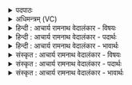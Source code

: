 <details><summary>पदपाठः</summary>

पदा꣢। प꣣णी꣢न्। अ꣣राध꣡सः꣢। अ꣣। राध꣡सः꣢। नि। बा꣣धस्व। महा꣢न्। अ꣣सि। न꣢। हि। त्वा꣣। कः꣢। च꣣। न꣢। प्र꣡ति꣢꣯। १३५५।
</details>

<details><summary>अधिमन्त्रम् (VC)</summary>

- इन्द्रः
- प्रगाथः काण्वः
- गायत्री
- षड्जः
</details>

<details><summary>हिन्दी : आचार्य रामनाथ वेदालंकार - विषयः</summary>

आगे फिर जीवात्मा को उद्बोधन है।
</details>

<details><summary>हिन्दी : आचार्य रामनाथ वेदालंकार - पदार्थः</summary>

पदार्थान्वयभाषाः -  हे इन्द्र जीवात्मन् ! तू (अराधसः) दूसरों के कार्यों को सिद्ध न करनेवाले (पणीन्) स्वार्थभावों को (पदा) जैसे पैर की ठोकर मार कर किसी को दूर फेंक देते हैं, वैसे (नि बाधस्व) दूर फेंक दे, तू (महान्) महान् (असि) है, (त्वा) तुझे (कश्च न) कोई भी (प्रति नहि) प्रतिरुद्ध नहीं कर सकता है, अर्थात् तेरे मार्ग में रुकावट नहीं डाल सकता है ॥२॥ यहाँ ‘पदा’ में लुप्तोपमालङ्कार है ॥२॥
</details>

<details><summary>हिन्दी : आचार्य रामनाथ वेदालंकार - भावार्थः</summary>

भावार्थभाषाः -  जैसे कोई पैर की ठोकर मार कर मार्ग की रुकावट को दूर फेंक देता है,वैसे ही जीवात्मा को चाहिए कि विघ्नरूप आन्तरिक शत्रुओं को दूर कर दे ॥२॥
</details>

<details><summary>संस्कृत : आचार्य रामनाथ वेदालंकार - विषयः</summary>

अथ पुनर्जीवात्मानमुद्बोधयति।
</details>

<details><summary>संस्कृत : आचार्य रामनाथ वेदालंकार - पदार्थः</summary>

पदार्थान्वयभाषाः -  हे इन्द्र जीवात्मन् ! त्वम् (अराधसः) परकार्याऽसाधकान् (पणीन्) स्वार्थभावान् (पदा) पादाघातेन इव (नि बाधस्व) दूरं प्रक्षिप, त्वम् (महान्) महिमोपेतः (असि) विद्यसे। (त्वा) त्वाम् (कश्चन) कोऽपि (प्रति नहि) प्रतिरोद्धुं न शक्नोति ॥२॥ अत्र पदा पादेन इव इति लुप्तोपमालङ्कारः ॥२॥
</details>

<details><summary>संस्कृत : आचार्य रामनाथ वेदालंकार - भावार्थः</summary>

भावार्थभाषाः -  यथा कश्चित् पादाघातेन मार्गप्रतिबन्धकमपसारयति तथैव जीवात्मना विघ्नभूता आभ्यन्तराः शत्रवोऽपनेयाः ॥२॥
</details>